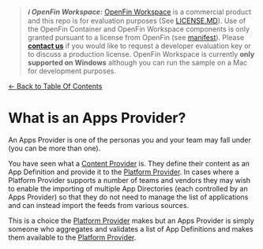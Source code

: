 > **_:information_source: OpenFin Workspace:_** [OpenFin Workspace](https://www.openfin.co/workspace/) is a commercial product and this repo is for evaluation purposes (See [LICENSE.MD](../LICENSE.MD)). Use of the OpenFin Container and OpenFin Workspace components is only granted pursuant to a license from OpenFin (see [manifest](../public/manifest.fin.json)). Please [**contact us**](https://www.openfin.co/workspace/poc/) if you would like to request a developer evaluation key or to discuss a production license.
> OpenFin Workspace is currently **only supported on Windows** although you can run the sample on a Mac for development purposes.

[<- Back to Table Of Contents](../README.md)

# What is an Apps Provider?

An Apps Provider is one of the personas you and your team may fall under (you can be more than one).

You have seen what a [Content Provider](./what-is-a-content-provider.md) is. They define their content as an App Definition and provide it to the [Platform Provider](./what-is-a-platform-provider.md). In cases where a Platform Provider supports a number of teams and vendors they may wish to enable the importing of multiple App Directories (each controlled by an Apps Provider) so that they do not need to manage the list of applications and can instead import the feeds from various sources.

This is a choice the [Platform Provider](./what-is-a-platform-provider.md) makes but an Apps Provider is simply someone who aggregates and validates a list of App Definitions and makes them available to the [Platform Provider](./what-is-a-platform-provider.md).
